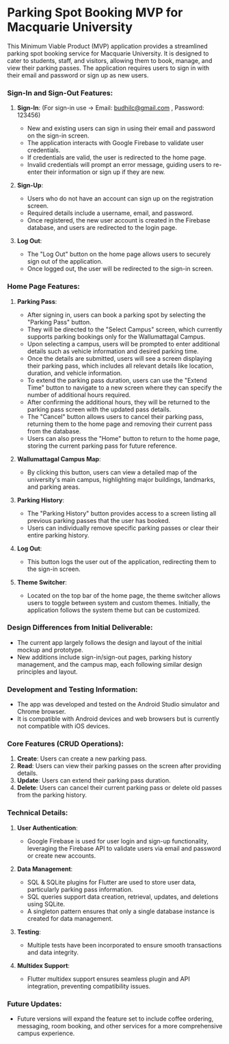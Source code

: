 # Parking Spot Booking MVP for Macquarie University

This Minimum Viable Product (MVP) application provides a streamlined parking spot booking service for Macquarie University. It is designed to cater to students, staff, and visitors, allowing them to book, manage, and view their parking passes. The application requires users to sign in with their email and password or sign up as new users.

### Sign-In and Sign-Out Features:

1. **Sign-In**:  (For sign-in use -> Email: budhilc@gmail.com , Password: 123456)
   - New and existing users can sign in using their email and password on the sign-in screen.  
   - The application interacts with Google Firebase to validate user credentials.  
   - If credentials are valid, the user is redirected to the home page.  
   - Invalid credentials will prompt an error message, guiding users to re-enter their information or sign up if they are new.

2. **Sign-Up**:  
   - Users who do not have an account can sign up on the registration screen.  
   - Required details include a username, email, and password.  
   - Once registered, the new user account is created in the Firebase database, and users are redirected to the login page.

3. **Log Out**:  
   - The "Log Out" button on the home page allows users to securely sign out of the application.  
   - Once logged out, the user will be redirected to the sign-in screen.

### Home Page Features:

1. **Parking Pass**:  
   - After signing in, users can book a parking spot by selecting the "Parking Pass" button.  
   - They will be directed to the "Select Campus" screen, which currently supports parking bookings only for the Wallumattagal Campus.  
   - Upon selecting a campus, users will be prompted to enter additional details such as vehicle information and desired parking time.  
   - Once the details are submitted, users will see a screen displaying their parking pass, which includes all relevant details like location, duration, and vehicle information.  
   - To extend the parking pass duration, users can use the "Extend Time" button to navigate to a new screen where they can specify the number of additional hours required.  
   - After confirming the additional hours, they will be returned to the parking pass screen with the updated pass details.  
   - The "Cancel" button allows users to cancel their parking pass, returning them to the home page and removing their current pass from the database.  
   - Users can also press the "Home" button to return to the home page, storing the current parking pass for future reference.

2. **Wallumattagal Campus Map**:  
   - By clicking this button, users can view a detailed map of the university's main campus, highlighting major buildings, landmarks, and parking areas.

3. **Parking History**:  
   - The "Parking History" button provides access to a screen listing all previous parking passes that the user has booked.  
   - Users can individually remove specific parking passes or clear their entire parking history.

4. **Log Out**:  
   - This button logs the user out of the application, redirecting them to the sign-in screen.

5. **Theme Switcher**:  
   - Located on the top bar of the home page, the theme switcher allows users to toggle between system and custom themes. Initially, the application follows the system theme but can be customized.

### Design Differences from Initial Deliverable:

- The current app largely follows the design and layout of the initial mockup and prototype.  
- New additions include sign-in/sign-out pages, parking history management, and the campus map, each following similar design principles and layout.

### Development and Testing Information:

- The app was developed and tested on the Android Studio simulator and Chrome browser.  
- It is compatible with Android devices and web browsers but is currently not compatible with iOS devices.

### Core Features (CRUD Operations):

1. **Create**: Users can create a new parking pass.
2. **Read**: Users can view their parking passes on the screen after providing details.
3. **Update**: Users can extend their parking pass duration.
4. **Delete**: Users can cancel their current parking pass or delete old passes from the parking history.

### Technical Details:

1. **User Authentication**:  
   - Google Firebase is used for user login and sign-up functionality, leveraging the Firebase API to validate users via email and password or create new accounts.

2. **Data Management**:  
   - SQL & SQLite plugins for Flutter are used to store user data, particularly parking pass information.  
   - SQL queries support data creation, retrieval, updates, and deletions using SQLite.  
   - A singleton pattern ensures that only a single database instance is created for data management.

3. **Testing**:  
   - Multiple tests have been incorporated to ensure smooth transactions and data integrity.

4. **Multidex Support**:  
   - Flutter multidex support ensures seamless plugin and API integration, preventing compatibility issues.

### Future Updates:

- Future versions will expand the feature set to include coffee ordering, messaging, room booking, and other services for a more comprehensive campus experience.
